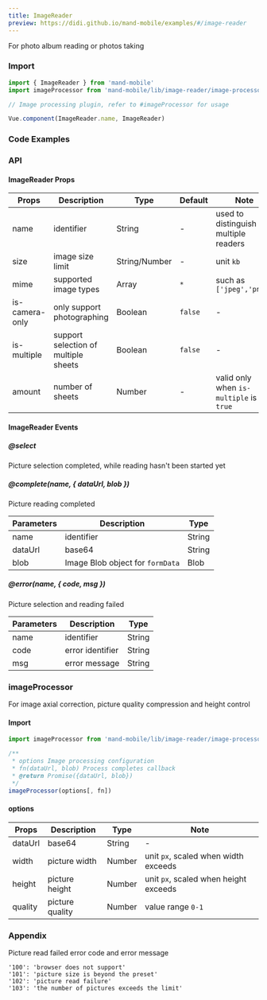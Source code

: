 ```yaml
---
title: ImageReader
preview: https://didi.github.io/mand-mobile/examples/#/image-reader
---
```


For photo album reading or photos taking

### Import

```javascript
import { ImageReader } from 'mand-mobile'
import imageProcessor from 'mand-mobile/lib/image-reader/image-processor'

// Image processing plugin, refer to #imageProcessor for usage

Vue.component(ImageReader.name, ImageReader)
```

### Code Examples
<!-- DEMO -->

### API

#### ImageReader Props
|Props | Description | Type | Default | Note |
|----|-----|------|------|------|
|name|identifier|String|-|used to distinguish multiple readers|
|size|image size limit|String/Number|-|unit `kb`|
|mime|supported image types|Array|`*`|such as `['jpeg','png']`|
|is-camera-only|only support photographing|Boolean|`false`|-|
|is-multiple|support selection of multiple sheets|Boolean|`false`|-|
|amount|number of sheets|Number|-|valid only when `is-multiple` is `true`|

#### ImageReader Events

##### @select
Picture selection completed, while reading hasn't been started yet

##### @complete(name, { dataUrl, blob })
Picture reading completed

|Parameters | Description | Type|
|----|-----|------|
|name|identifier|String|
|dataUrl|base64|String|
|blob|Image Blob object for `formData`|Blob|

##### @error(name, { code, msg })
Picture selection and reading failed

|Parameters | Description | Type|
|----|-----|------|
|name|identifier|String|
|code|error identifier|String|
|msg|error message|String|

### imageProcessor

For image axial correction, picture quality compression and height control

#### Import

```javascript
import imageProcessor from 'mand-mobile/lib/image-reader/image-processor'

/**
 * options Image processing configuration
 * fn(dataUrl, blob) Process completes callback
 * @return Promise({dataUrl, blob})
 */
imageProcessor(options[, fn])

```

#### options

|Props | Description | Type | Note |
|----|-----|------|------|
|dataUrl|base64|String|-|
|width|picture width|Number|unit `px`, scaled when width exceeds|
|height|picture height|Number|unit `px`, scaled when height exceeds|
|quality|picture quality|Number|value range `0-1`|

### Appendix
Picture read failed error code and error message

```
'100': 'browser does not support'
'101': 'picture size is beyond the preset'
'102': 'picture read failure'
'103': 'the number of pictures exceeds the limit'
```
